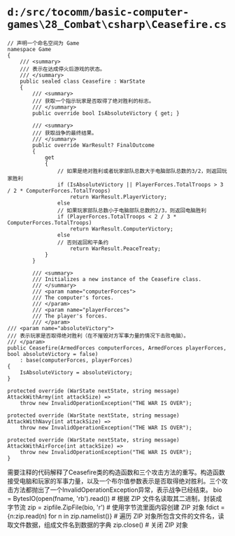 # `d:/src/tocomm/basic-computer-games\28_Combat\csharp\Ceasefire.cs`

```
// 声明一个命名空间为 Game
namespace Game
{
    /// <summary>
    /// 表示在达成停火后游戏的状态。
    /// </summary>
    public sealed class Ceasefire : WarState
    {
        /// <summary>
        /// 获取一个指示玩家是否取得了绝对胜利的标志。
        /// </summary>
        public override bool IsAbsoluteVictory { get; }

        /// <summary>
        /// 获取战争的最终结果。
        /// </summary>
        public override WarResult? FinalOutcome
        {
            get
            {
                // 如果是绝对胜利或者玩家部队总数大于电脑部队总数的3/2，则返回玩家胜利
                if (IsAbsoluteVictory || PlayerForces.TotalTroops > 3 / 2 * ComputerForces.TotalTroops)
                    return WarResult.PlayerVictory;
                else
                // 如果玩家部队总数小于电脑部队总数的2/3，则返回电脑胜利
                if (PlayerForces.TotalTroops < 2 / 3 * ComputerForces.TotalTroops)
                    return WarResult.ComputerVictory;
                else
                // 否则返回和平条约
                    return WarResult.PeaceTreaty;
            }
        }

        /// <summary>
        /// Initializes a new instance of the Ceasefire class.
        /// </summary>
        /// <param name="computerForces">
        /// The computer's forces.
        /// </param>
        /// <param name="playerForces">
        /// The player's forces.
        /// </param>
/// <param name="absoluteVictory">
/// 表示玩家是否取得绝对胜利（在不摧毁对方军事力量的情况下击败电脑）。
/// </param>
public Ceasefire(ArmedForces computerForces, ArmedForces playerForces, bool absoluteVictory = false)
    : base(computerForces, playerForces)
{
    IsAbsoluteVictory = absoluteVictory;
}

protected override (WarState nextState, string message) AttackWithArmy(int attackSize) =>
    throw new InvalidOperationException("THE WAR IS OVER");

protected override (WarState nextState, string message) AttackWithNavy(int attackSize) =>
    throw new InvalidOperationException("THE WAR IS OVER");

protected override (WarState nextState, string message) AttackWithAirForce(int attackSize) =>
    throw new InvalidOperationException("THE WAR IS OVER");
}
```

需要注释的代码解释了Ceasefire类的构造函数和三个攻击方法的重写。构造函数接受电脑和玩家的军事力量，以及一个布尔值参数表示是否取得绝对胜利。三个攻击方法都抛出了一个InvalidOperationException异常，表示战争已经结束。
bio = BytesIO(open(fname, 'rb').read())  # 根据 ZIP 文件名读取其二进制，封装成字节流
zip = zipfile.ZipFile(bio, 'r')  # 使用字节流里面内容创建 ZIP 对象
fdict = {n:zip.read(n) for n in zip.namelist()}  # 遍历 ZIP 对象所包含文件的文件名，读取文件数据，组成文件名到数据的字典
zip.close()  # 关闭 ZIP 对象
```